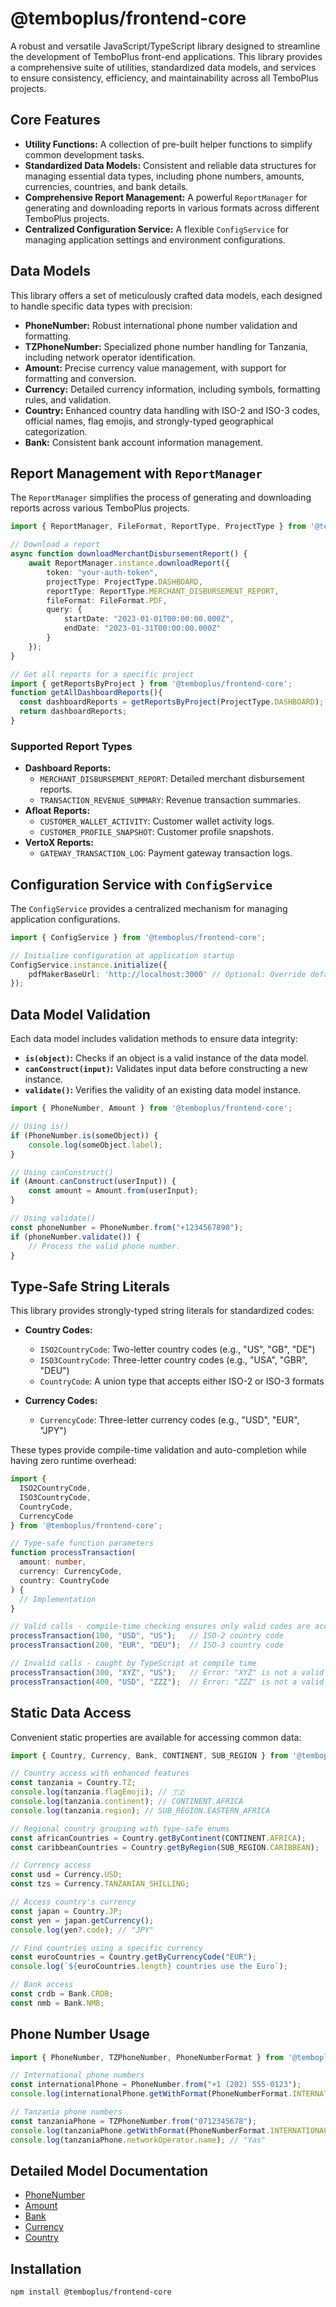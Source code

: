 # @temboplus/frontend-core

A robust and versatile JavaScript/TypeScript library designed to streamline the development of TemboPlus front-end applications. This library provides a comprehensive suite of utilities, standardized data models, and services to ensure consistency, efficiency, and maintainability across all TemboPlus projects.

## Core Features

* **Utility Functions:** A collection of pre-built helper functions to simplify common development tasks.
* **Standardized Data Models:** Consistent and reliable data structures for managing essential data types, including phone numbers, amounts, currencies, countries, and bank details.
* **Comprehensive Report Management:** A powerful `ReportManager` for generating and downloading reports in various formats across different TemboPlus projects.
* **Centralized Configuration Service:** A flexible `ConfigService` for managing application settings and environment configurations.

## Data Models

This library offers a set of meticulously crafted data models, each designed to handle specific data types with precision:

* **PhoneNumber:** Robust international phone number validation and formatting.
* **TZPhoneNumber:** Specialized phone number handling for Tanzania, including network operator identification.
* **Amount:** Precise currency value management, with support for formatting and conversion.
* **Currency:** Detailed currency information, including symbols, formatting rules, and validation.
* **Country:** Enhanced country data handling with ISO-2 and ISO-3 codes, official names, flag emojis, and strongly-typed geographical categorization.
* **Bank:** Consistent bank account information management.

## Report Management with `ReportManager`

The `ReportManager` simplifies the process of generating and downloading reports across various TemboPlus projects.

```typescript
import { ReportManager, FileFormat, ReportType, ProjectType } from '@temboplus/frontend-core';

// Download a report
async function downloadMerchantDisbursementReport() {
    await ReportManager.instance.downloadReport({
        token: "your-auth-token",
        projectType: ProjectType.DASHBOARD,
        reportType: ReportType.MERCHANT_DISBURSEMENT_REPORT,
        fileFormat: FileFormat.PDF,
        query: {
            startDate: "2023-01-01T00:00:00.000Z",
            endDate: "2023-01-31T00:00:00.000Z"
        }
    });
}

// Get all reports for a specific project
import { getReportsByProject } from '@temboplus/frontend-core';
function getAllDashboardReports(){
  const dashboardReports = getReportsByProject(ProjectType.DASHBOARD);
  return dashboardReports;
}
```

### Supported Report Types

* **Dashboard Reports:**
    * `MERCHANT_DISBURSEMENT_REPORT`: Detailed merchant disbursement reports.
    * `TRANSACTION_REVENUE_SUMMARY`: Revenue transaction summaries.
* **Afloat Reports:**
    * `CUSTOMER_WALLET_ACTIVITY`: Customer wallet activity logs.
    * `CUSTOMER_PROFILE_SNAPSHOT`: Customer profile snapshots.
* **VertoX Reports:**
    * `GATEWAY_TRANSACTION_LOG`: Payment gateway transaction logs.

## Configuration Service with `ConfigService`

The `ConfigService` provides a centralized mechanism for managing application configurations.

```typescript
import { ConfigService } from '@temboplus/frontend-core';

// Initialize configuration at application startup
ConfigService.instance.initialize({
    pdfMakerBaseUrl: 'http://localhost:3000' // Optional: Override default PDF maker base URL.
});
```

## Data Model Validation

Each data model includes validation methods to ensure data integrity:

* **`is(object)`:** Checks if an object is a valid instance of the data model.
* **`canConstruct(input)`:** Validates input data before constructing a new instance.
* **`validate()`:** Verifies the validity of an existing data model instance.

```typescript
import { PhoneNumber, Amount } from '@temboplus/frontend-core';

// Using is()
if (PhoneNumber.is(someObject)) {
    console.log(someObject.label);
}

// Using canConstruct()
if (Amount.canConstruct(userInput)) {
    const amount = Amount.from(userInput);
}

// Using validate()
const phoneNumber = PhoneNumber.from("+1234567890");
if (phoneNumber.validate()) {
    // Process the valid phone number.
}
```

## Type-Safe String Literals

This library provides strongly-typed string literals for standardized codes:

* **Country Codes:**
  * `ISO2CountryCode`: Two-letter country codes (e.g., "US", "GB", "DE")
  * `ISO3CountryCode`: Three-letter country codes (e.g., "USA", "GBR", "DEU")
  * `CountryCode`: A union type that accepts either ISO-2 or ISO-3 formats

* **Currency Codes:**
  * `CurrencyCode`: Three-letter currency codes (e.g., "USD", "EUR", "JPY")

These types provide compile-time validation and auto-completion while having zero runtime overhead:

```typescript
import { 
  ISO2CountryCode, 
  ISO3CountryCode, 
  CountryCode, 
  CurrencyCode 
} from '@temboplus/frontend-core';

// Type-safe function parameters
function processTransaction(
  amount: number,
  currency: CurrencyCode,
  country: CountryCode
) {
  // Implementation
}

// Valid calls - compile-time checking ensures only valid codes are accepted
processTransaction(100, "USD", "US");   // ISO-2 country code
processTransaction(200, "EUR", "DEU");  // ISO-3 country code

// Invalid calls - caught by TypeScript at compile time
processTransaction(300, "XYZ", "US");   // Error: "XYZ" is not a valid CurrencyCode
processTransaction(400, "USD", "ZZZ");  // Error: "ZZZ" is not a valid CountryCode
```

## Static Data Access

Convenient static properties are available for accessing common data:

```typescript
import { Country, Currency, Bank, CONTINENT, SUB_REGION } from '@temboplus/frontend-core';

// Country access with enhanced features
const tanzania = Country.TZ;
console.log(tanzania.flagEmoji); // 🇹🇿
console.log(tanzania.continent); // CONTINENT.AFRICA
console.log(tanzania.region); // SUB_REGION.EASTERN_AFRICA

// Regional country grouping with type-safe enums
const africanCountries = Country.getByContinent(CONTINENT.AFRICA);
const caribbeanCountries = Country.getByRegion(SUB_REGION.CARIBBEAN);

// Currency access
const usd = Currency.USD;
const tzs = Currency.TANZANIAN_SHILLING;

// Access country's currency
const japan = Country.JP;
const yen = japan.getCurrency();
console.log(yen?.code); // "JPY"

// Find countries using a specific currency
const euroCountries = Country.getByCurrencyCode("EUR");
console.log(`${euroCountries.length} countries use the Euro`);

// Bank access
const crdb = Bank.CRDB;
const nmb = Bank.NMB;
```

## Phone Number Usage

```typescript
import { PhoneNumber, TZPhoneNumber, PhoneNumberFormat } from '@temboplus/frontend-core';

// International phone numbers
const internationalPhone = PhoneNumber.from("+1 (202) 555-0123");
console.log(internationalPhone.getWithFormat(PhoneNumberFormat.INTERNATIONAL)); // +12025550123

// Tanzania phone numbers
const tanzaniaPhone = TZPhoneNumber.from("0712345678");
console.log(tanzaniaPhone.getWithFormat(PhoneNumberFormat.INTERNATIONAL)); // +255 712 345 678
console.log(tanzaniaPhone.networkOperator.name); // "Yas"
```

## Detailed Model Documentation

* [PhoneNumber](./docs/phone_number.md)
* [Amount](./docs/amount.md)
* [Bank](./docs/bank.md)
* [Currency](./docs/currency.md)
* [Country](./docs/country.md)

## Installation

```bash
npm install @temboplus/frontend-core
```